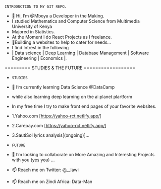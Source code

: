 `INTRODUCTION TO MY GIT REPO.`

- 👋 Hi, I’m @Mboya a Developer in the Making.
- I studied Mathematics and Computer Science from Multimedia University of Kenya
- Majored in Statistics.
- At the Moment I do React Projects as I freelance.
- 👀Building a websites to help to cater for needs...
- I find Intrest in the following
- | Data science | Deep Learning | Database Management | Software Engineering | Economics |.


========= STUDIES & THE FUTURE ==================

- `STUDIES`

- 🌱 I’m currently learning Data Science @DataCamp
-  while also learning deep learning on the ai planet plartform
-  In my free time I try to make front end pages of your favorite websites.
-  1.Yahoo.com [https://yahoo-rct.netlify.app/]
-  2.Carepay.com [https://yahoo-rct.netlify.app/]
-  3.SautiSol lyrics analysis[(ongoing)]...

- `FUTURE`

- 💞️ I’m looking to collaborate on More Amazing and Interesting Projects with you (yes you) ...
- 📫 Reach me on Twitter: @__lawi
- 📫 Reach me on Zindi Africa: Data-Man
<!---
Lawi365/Lawi365 is a ✨ special ✨ repository because its `README.md` (this file) appears on your GitHub profile.
You can click the Preview link to take a look at your changes.
--->
